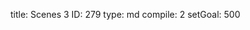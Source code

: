 title:          Scenes 3
ID:             279
type:           md
compile:        2
setGoal:        500


